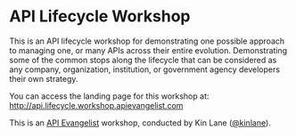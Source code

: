 # API Lifecycle Workshop

This is an API lifecycle workshop for demonstrating one possible approach to managing one, or many APIs across their entire evolution. Demonstrating some of the common stops along the lifecycle that can be considered as any company, organization, institution, or government agency developers their own strategy.

You can access the landing page for this workshop at: http://api.lifecycle.workshop.apievangelist.com

This is an <a href="http://apievangelist.com">API Evangelist</a> workshop, conducted by Kin Lane (<a href="https://twitter.com/kinlane">@kinlane</a>).

